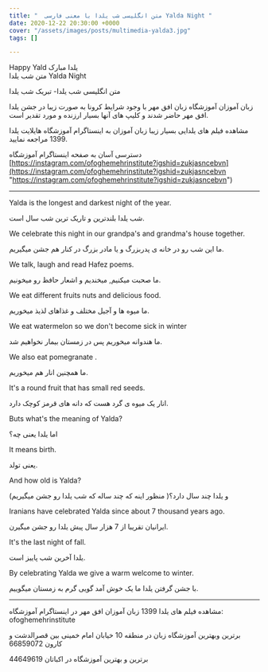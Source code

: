 ```yaml
---
title: "  متن انگلیسی شب یلدا با معنی فارسی Yalda Night "
date: 2020-12-22 20:30:00 +0000
cover: "/assets/images/posts/multimedia-yalda3.jpg"
tags: []

---
```

Happy Yald  یلدا مبارک  
متن شب یلدا Yalda Night

متن انگلیسی شب یلدا- تبریک شب یلدا

زبان آموزان آموزشگاه زبان افق مهر با وجود شرایط کرونا به صورت زیبا در جشن یلدا افق مهر حاضر شدند و کلیپ های آنها بسیار ارزنده و مورد تقدیر است.

مشاهده فیلم های یلدایی بسیار زیبا زبان آموزان به اینستاگرام آموزشگاه هایلایت یلدا 1399 مراجعه نمایید.

دسترسی آسان به صفحه اینستاگرام آموزشگاه [https://instagram.com/ofoghemehrinstitute?igshid=zukjasncebvn](https://instagram.com/ofoghemehrinstitute?igshid=zukjasncebvn "https://instagram.com/ofoghemehrinstitute?igshid=zukjasncebvn")

***

Yalda is the longest and darkest night of the year.

شب یلدا بلندترین و تاریک ترین شب سال است.

We celebrate this night in our grandpa's and grandma's house together.

ما این شب رو در خانه ی پدربزرگ و یا مادر بزرگ در کنار هم جشن میگیریم.

We talk, laugh and read Hafez poems.

ما صحبت میکنیم, میخندیم و اشعار حافظ رو میخونیم.

We eat different fruits nuts and delicious food.

ما میوه ها و آجیل مختلف و غذاهای لذیذ میخوریم.

We eat watermelon so we don't become sick in winter

ما هندوانه میخوریم پس در زمستان بیمار نخواهیم شد.

We also eat pomegranate .

ما همچنین انار هم میخوریم.

It's a round fruit that has small red seeds.

انار یک میوه ی گرد هست که دانه های قرمز کوچک دارد.

Buts what's the meaning of Yalda?

اما یلدا یعنی چه؟

It means birth.

یعنی تولد.

And how old is Yalda?

و یلدا چند سال دارد؟( منظور اینه که چند ساله که شب یلدا رو جشن میگیریم)

Iranians have celebrated Yalda since about 7 thousand years ago.

ایرانیان تقریبا از 7 هزار سال پیش یلدا رو جشن میگیرن.

It's the last night of fall.

یلدا آخرین شب پاییز است.

By celebrating Yalda we give a warm welcome to winter.

با جشن گرفتن یلدا ما یک خوش آمد گویی گرم به زمستان میگوییم.

***

مشاهده فیلم های یلدا 1399 زبان آموزان افق مهر در اینستاگرام آموزشگاه: ofoghemehrinstitute

برترین وبهترین آموزشگاه زبان در منطقه 10 خیابان امام خمینی بین قصرالدشت و کارون 66859072

برترین و بهترین آموزشگاه  در اکباتان 44649619